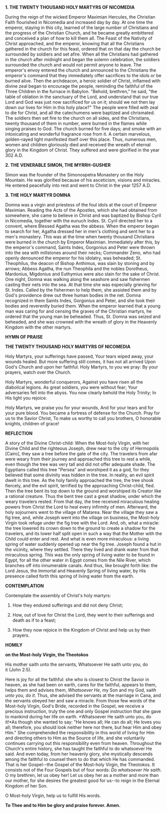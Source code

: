 
**1. THE TWENTY THOUSAND HOLY MARTYRS OF NICOMEDIA**

During the reign of the wicked Emperor Maximian Hercules, the Christian Faith flourished in Nicomedia and increased day by day. At one time the emperor, staying in this city, learned of the large number of Christians and the progress of the Christian Church, and he became greatly embittered and conceived a plan of how to kill them all. The Feast of the Nativity of Christ approached, and the emperor, knowing that all the Christians gathered in the church for this feast, ordered that on that day the church be surrounded by soldiers and set afire. When all the Christians had gathered in the church after midnight and began the solemn celebration, the soldiers surrounded the church and would not permit anyone to leave. The emperor's envoy entered the church and announced to the Christians the emperor's command that they immediately offer sacrifices to the idols or be burned alive. Then the archdeacon, a heroic soldier of Christ, inflamed with divine zeal began to encourage the people, reminding the faithful of the Three Children in the furnace in Babylon. "Behold, brethren," he said, "the table of oblation in the sanctuary of the Lord, and understand that our true Lord and God was just now sacrificed for us on it; should we not then lay down our lives for Him in this holy place?" The people were filled with zeal to die for Christ, and all the catechumens were baptized and chrismated. The soldiers then set fire to the church on all sides, and the Christians, twenty thousand of them in number, were burned in the flames while singing praises to God. The church burned for five days; and smoke with an intoxicating and wonderful fragrance rose from it. A certain marvelous, golden-rayed light manifested itself over this place. Thus, numerous men, women and children gloriously died and received the wreath of eternal glory in the Kingdom of Christ. They suffered and were glorified in the year 302 A.D.

**2. THE VENERABLE SIMON, THE MYRRH-GUSHER**

Simon was the founder of the Simonospetra Monastery on the Holy Mountain. He was glorified because of his asceticism, visions and miracles. He entered peacefully into rest and went to Christ in the year 1257 A.D.

**3. THE HOLY MARTYR DOMNA**

Domna was a virgin and priestess of the foul idols at the court of Emperor Maximian. Reading the Acts of the Apostles, which she had obtained from somewhere, she came to believe in Christ and was baptized by Bishop Cyril in Nicomedia, together with the eunuch Indes. St. Cyril directed her to a convent, where Blessed Agatha was the abbess. When the emperor began to search for her, Agatha dressed her in men's clothing and sent her to a men's monastery. This was at the time when twenty thousand Christians were burned in the church by Emperor Maximian. Immediately after this, by the emperor's command, Saints Indes, Gorgonius and Peter were thrown into the sea with millstones around their necks; Commander Zeno, who had openly denounced the emperor for his idolatry, was beheaded; St. Theophilus, the deacon of Bishop Anthimus, was slain by stoning and by arrows; Abbess Agatha, the nun Theophila and the nobles Dorotheus, Mardonius, Migdonius and Euthymius were also slain for the sake of Christ. One night, Domna was walking along the seashore and saw fishermen casting their nets into the sea. At that time she was especially grieving for St. Indes. Called by the fishermen to help them, she assisted them and by God's providence drew out three human bodies in the net. Domna recognized in them Saints Indes, Gorgonius and Peter, and she took their bodies and reverently buried them. When the emperor learned that a young man was caring for and censing the graves of the Christian martyrs, he ordered that the young man be beheaded. Thus, St. Domna was seized and beheaded, and she was crowned with the wreath of glory in the Heavenly Kingdom with the other martyrs.



**HYMN OF PRAISE**

**THE TWENTY THOUSAND HOLY MARTYRS OF NICOMEDIA**

Holy Martyrs, your sufferings have passed,
Your tears wiped away, your wounds healed.
But more suffering still comes, it has not all arrived
Upon God's Church and upon her faithful.
Holy Martyrs, to you we pray:
By your prayers, watch over the Church.

Holy Martyrs, wonderful conquerors,
Against you have risen all the diabolical legions.
As great soldiers, you were without fear;
Your adversaries fell into the abyss.
You now clearly behold the Holy Trinity;
In His light you rejoice.

Holy Martyrs, we praise you for your wounds,
And for your tears and for your pure blood.
You became a fortress of defense for the Church.
Pray for us to the Savior Christ,
To make us worthy to call you brothers,
O honorable knights, children of grace!



**REFLECTION**

A story of the Divine Christ-child: When the Most-holy Virgin, with her Divine Child and the righteous Joseph, drew near to the city of Hermopolis [Cairo], they saw a tree before the gate of the city. The travelers from afar were weary from their journey and approached this tree to rest a while, even though the tree was very tall and did not offer adequate shade. The Egyptians called this tree "Persea" and worshiped it as a god, for they believed that some divinity was hidden in the tree. In reality, an evil spirit dwelt in this tree. As the holy family approached the tree, the tree shook fiercely, and the evil spirit, terrified by the approaching Christ-child, fled. Then the tree bent its top down to the ground and worshiped its Creator like a rational creature. Thus the bent tree cast a great shadow, under which the weary travelers rested. From that day, the tree received miraculous healing powers from Christ the Lord to heal every infirmity of men. Afterward, the holy sojourners went to the village of Matarea. Near the village they saw a fig tree, and, while Joseph went into the village on business, the Most-holy Virgin took refuge under the fig tree with the Lord. And, oh, what a miracle: the tree lowered its crown down to the ground to create a shadow for the travelers, and its lower half split open in such a way that the Mother with the Child could enter and rest. And what is even more miraculous: a living spring of water suddenly opened up near the fig tree. Joseph found a hut in the vicinity, where they settled. There they lived and drank water from that miraculous spring. This was the only spring of living water to be found in Egypt, for all the other water in Egypt comes from the Nile River, which branches off into innumerable canals. And thus, like brought forth like: the Lord Jesus, the Immortal and Heavenly Spring of living water, by His presence called forth this spring of living water from the earth.



**CONTEMPLATION**

Contemplate the assembly of Christ's holy martyrs:

1.  How they endured sufferings and did not deny Christ;

1.  How, out of love for Christ the Lord, they went to their sufferings and death as if to a feast;

1.  How they now rejoice in the Kingdom of Christ and help us by their prayers.



**HOMILY**

**on the Most-holy Virgin, the Theotokos**

His mother saith unto the servants, Whatsoever He saith unto you, do it (John 2:5).

Here is joy for all the faithful: she who is closest to Christ the Savior in heaven, as she had been on earth, cares for the faithful, appears to them, helps them and advises them, *Whatsoever He*, my Son and my God, sa*ith unto you, do it*. Thus, she advised the servants at the marriage in Cana, and the servants obeyed her and saw a miracle. From those few words of the Most-holy Virgin, God's Bride, recorded in the Gospel, we receive a precious instruction, truly the one and only Gospel instruction that she gave to mankind during her life on earth. *Whatsoever He saith unto you, do it!*As though she wanted to say: "He knows all; He can do all; He loves you all; therefore, you should look neither here nor there, but hear Him and obey Him." She comprehended the responsibility in this world of living for Him and directing others to Him as the Source of life, and she voluntarily continues carrying out this responsibility even from heaven. Throughout the Church's entire history, she has taught the faithful to do whatsoever He said. And even today, from her heavenly glory, she mystically descends among the faithful to counsel them to do that which He has commanded. That is her Gospel--the Gospel of the Most-holy Virgin, the Theotokos. It consists not of the Four Gospels but of four words: *Do whatsoever He saith*. O my brethren, let us obey her! Let us obey her as a mother and more than our mother, for she desires the greatest good for us--to reign in the Eternal Kingdom of her Son.

O Most-holy Virgin, help us to fulfill His words.

**To Thee and to Him be glory and praise forever. Amen.**
